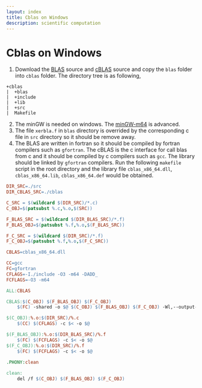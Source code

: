 ```yaml
---
layout: index
title: Cblas on Windows
description: scientific computation
---
```


# Cblas on Windows

 1. Download the [BLAS](http://www.netlib.org/blas/) source and [cBLAS](http://www.netlib.org/blas/) source and copy the `blas` folder into `cblas` folder. The directory tree is as following,
 ```
 +cblas
 |  +blas
 |  +include
 |  +lib
 |  +src
 |  Makefile
 ```
 2. The minGW is needed on windows. The [minGW-m64](https://mingw-w64.org) is advanced.
 3. The file `xerbla.f` in `blas` directory is overrided by the corresponding c file in `src` directory so it should be remove away.
 4. The BLAS are written in fortran so it should be compiled by fortran compilers such as `gfortran`. The cBLAS is the c interface for call blas from c and it should be compiled by c compilers such as `gcc`. The library should be linked by `gfortran` compilers. Run the following `makefile` script in the root directory and the library file `cblas_x86_64.dll`, `cblas_x86_64.lib`, `cblas_x86_64.def` would be obtained. 

```makefile
DIR_SRC=./src
DIR_CBLAS_SRC=./cblas

C_SRC = $(wildcard $(DIR_SRC)/*.c)
C_OBJ=$(patsubst %.c,%.o,$(SRC))

F_BLAS_SRC = $(wildcard $(DIR_BLAS_SRC)/*.f)
F_BLAS_OBJ=$(patsubst %.f,%.o,$(F_BLAS_SRC))

F_C_SRC = $(wildcard $(DIR_SRC)/*.f)
F_C_OBJ=$(patsubst %.f,%.o,$(F_C_SRC))

CBLAS=cblas_x86_64.dll

CC=gcc
FC=gfortran
CFLAGS=-I./include -O3 -m64 -DADD_
FCFLAGS=-O3 -m64

ALL:CBLAS

CBLAS:$(C_OBJ) $(F_BLAS_OBJ) $(F_C_OBJ)
	$(FC) -shared -o $@ $(C_OBJ) $(F_BLAS_OBJ) $(F_C_OBJ) -Wl,--output-def,cblas_x86_64.def,--out-implib,cblas_x86_64.lib

$(C_OBJ):%.o:$(DIR_SRC)/%.c
	$(CC) $(CFLAGS) -c $< -o $@

$(F_BLAS_OBJ):%.o:$(DIR_BLAS_SRC)/%.f
	$(FC) $(FCFLAGS) -c $< -o $@
$(F_C_OBJ):%.o:$(DIR_SRC)/%.f
	$(FC) $(FCFLAGS) -c $< -o $@
	
.PHONY:clean

clean:
	del /f $(C_OBJ) $(F_BLAS_OBJ) $(F_C_OBJ)
```
